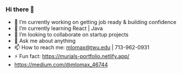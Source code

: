 ### Hi there 👋

<!--
**twentymurial33/twentymurial33** is a ✨ _special_ ✨ repository because its `README.md` (this file) appears on your GitHub profile.

Here are some ideas to get you started:

- 🔭 I’m currently working on getting job ready & building confidence 
- 🌱 I’m currently learning React | Typescript
- 👯 I’m looking to collaborate on startup projects 
- 💬 Ask me about anything
- 📫 How to reach me: mlomax@twu.edu | 713-962-0931
- 📫 Started https://medium.com/@mlomax_46744 
-->

- 🔭 I’m currently working on getting job ready & building confidence
- 🌱 I’m currently learning React | Java 
- 👯 I’m looking to collaborate on startup projects 
- 💬 Ask me about anything
- 📫 How to reach me: mlomax@twu.edu | 713-962-0931
- ⚡ Fun fact: https://murials-portfolio.netlify.app/
-  https://medium.com/@mlomax_46744 
